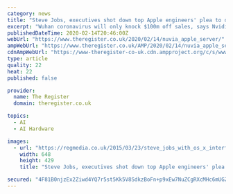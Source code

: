 ```yaml
---
category: news
title: "Steve Jobs, executives shot down top Apple engineers' plea to design their own server CPU – latest twist in legal battle over chip upstart Nuvia"
excerpt: "Wuhan coronavirus will only knock $100m off sales, says Nvidia. Now get a load of our AI-driven data-center numbers Apple's iPhone chip designers mulled creating their own homegrown server processor for the Silicon Valley giant – but were shot down by Steve Jobs after they presented the idea at an internal meeting. In the following years ..."
publishedDateTime: 2020-02-14T20:46:00Z
webUrl: "https://www.theregister.co.uk/2020/02/14/nuvia_apple_server/"
ampWebUrl: "https://www.theregister.co.uk/AMP/2020/02/14/nuvia_apple_server/"
cdnAmpWebUrl: "https://www-theregister-co-uk.cdn.ampproject.org/c/s/www.theregister.co.uk/AMP/2020/02/14/nuvia_apple_server/"
type: article
quality: 22
heat: 22
published: false

provider:
  name: The Register
  domain: theregister.co.uk

topics:
  - AI
  - AI Hardware

images:
  - url: "https://regmedia.co.uk/2015/03/23/steve_jobs_with_os_x_interface_designers_1.jpg"
    width: 648
    height: 429
    title: "Steve Jobs, executives shot down top Apple engineers' plea to design their own server CPU – latest twist in legal battle over chip upstart Nuvia"

secured: "4F81B0njzEx2Ziwd4YQ7r5st5Kk5V8SdkzBoFn+p9xEw7NuZCgRXcMHc6mUGZJ1t/1QTMBK/9FQMSRpi4MOBzXjKSyCS+4eUuR9BACJ84oAlP4XS6K1w+LBit1d7WWM5IpRfOKepMzhpZz845xkYeeCCGVA+RRjkg73AuXcxXbAO1yMiEdLB13fnacu7LsKvmazAWA31tGkdIsiIMXu7z5rM9L0YZpXXTfVa/Rw7V/SNF1VGRjKPT5/UtD/pmOszFkWXKGk+wvl9YHBICAIncSKjMxss53BgUYd+khfmvFHw2J6oGIUzflo9SHZ715C+;YH02WoyFzEebov7843CF1A=="
---
```


